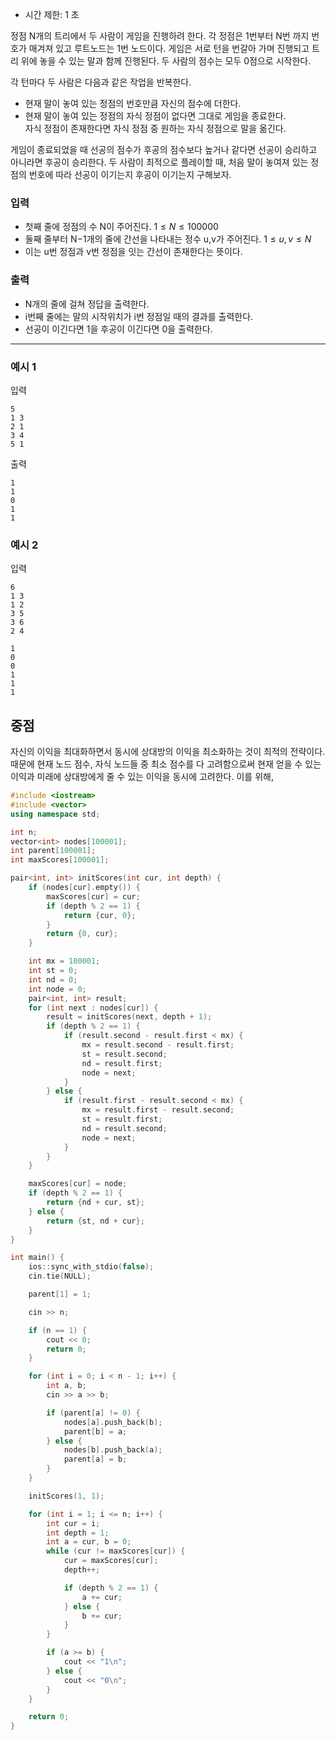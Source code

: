 - 시간 제한: 1 초

정점 N개의 트리에서 두 사람이 게임을 진행하려 한다.
각 정점은 1번부터 N번 까지 번호가 매겨져 있고 루트노드는 1번 노드이다.
게임은 서로 턴을 번갈아 가며 진행되고 트리 위에 놓을 수 있는 말과 함께 진행된다.
두 사람의 점수는 모두 0점으로 시작한다.

각 턴마다 두 사람은 다음과 같은 작업을 반복한다.
- 현재 말이 놓여 있는 정점의 번호만큼 자신의 점수에 더한다.
- 현재 말이 놓여 있는 정점의 자식 정점이 없다면 그대로 게임을 종료한다. <br> 자식 정점이 존재한다면 자식 정점 중 원하는 자식 정점으로 말을 옮긴다.

게임이 종료되었을 때 선공의 점수가 후공의 점수보다 높거나 같다면 선공이 승리하고 아니라면 후공이 승리한다.
두 사람이 최적으로 플레이할 때, 처음 말이 놓여져 있는 정점의 번호에 따라 선공이 이기는지 후공이 이기는지 구해보자.

### 입력
- 첫째 줄에 정점의 수 N이 주어진다.
$1≤N≤100000$
- 둘째 줄부터 N−1개의 줄에 간선을 나타내는 정수 u,v가 주어진다.
$1≤u,v≤N$
- 이는 u번 정점과 v번 정점을 잇는 간선이 존재한다는 뜻이다.
### 출력
- N개의 줄에 걸쳐 정답을 출력한다.
- i번째 줄에는 말의 시작위치가 i번 정점일 때의 결과를 출력한다.
- 선공이 이긴다면 1을 후공이 이긴다면 0을 출력한다.

---
### 예시 1
입력
```
5
1 3
2 1
3 4
5 1
```
출력
```
1  
1  
0  
1  
1
```

### 예시 2
입력
```
6  
1 3  
1 2  
3 5  
3 6  
2 4
```

```
1  
0  
0  
1  
1  
1
```

## 중점

자신의 이익을 최대화하면서 동시에 상대방의 이익을 최소화하는 것이 최적의 전략이다.
때문에 현재 노드 점수, 자식 노드들 중 최소 점수를 다 고려함으로써 현재 얻을 수 있는 이익과 미래에 상대방에게 줄 수 있는 이익을 동시에 고려한다.
이를 위해, 

```cpp
#include <iostream>
#include <vector>
using namespace std;

int n;
vector<int> nodes[100001];
int parent[100001];
int maxScores[100001];

pair<int, int> initScores(int cur, int depth) {
    if (nodes[cur].empty()) {
        maxScores[cur] = cur;
        if (depth % 2 == 1) {
            return {cur, 0};
        }
        return {0, cur};
    }

    int mx = 100001;
    int st = 0;
    int nd = 0;
    int node = 0;
    pair<int, int> result;
    for (int next : nodes[cur]) {
        result = initScores(next, depth + 1);
        if (depth % 2 == 1) {
            if (result.second - result.first < mx) {
                mx = result.second - result.first;
                st = result.second;
                nd = result.first;
                node = next;
            }
        } else {
            if (result.first - result.second < mx) {
                mx = result.first - result.second;
                st = result.first;
                nd = result.second;
                node = next;
            }
        }
    }

    maxScores[cur] = node;
    if (depth % 2 == 1) {
        return {nd + cur, st};
    } else {
        return {st, nd + cur};
    }    
}

int main() {
    ios::sync_with_stdio(false);
    cin.tie(NULL);

    parent[1] = 1;

    cin >> n;

    if (n == 1) {
        cout << 0;
        return 0;
    }

    for (int i = 0; i < n - 1; i++) {
        int a, b;
        cin >> a >> b;

        if (parent[a] != 0) {
            nodes[a].push_back(b);
            parent[b] = a;
        } else {
            nodes[b].push_back(a);
            parent[a] = b;
        }
    }

    initScores(1, 1);

    for (int i = 1; i <= n; i++) {
        int cur = i;
        int depth = 1;
        int a = cur, b = 0;
        while (cur != maxScores[cur]) {
            cur = maxScores[cur];
            depth++;

            if (depth % 2 == 1) {
                a += cur;
            } else {
                b += cur;
            }
        }

        if (a >= b) {
            cout << "1\n";
        } else {
            cout << "0\n";
        }
    }

    return 0;
}

```